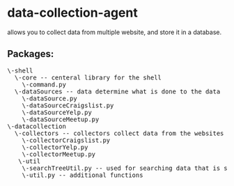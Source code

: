 # data-collection-agent
allows you to collect data from multiple website, and store it in a database.


<h2>Packages:</h2>
<pre>
\-shell 
  \-core -- centeral library for the shell
    \-command.py
  \-dataSources -- data determine what is done to the data
    \-dataSource.py
    \-dataSourceCraigslist.py
    \-dataSourceYelp.py
    \-dataSourceMeetup.py
\-datacollection
  \-collectors -- collectors collect data from the websites they are tied to
    \-collectorCraigslist.py
    \-collectorYelp.py
    \-collectorMeetup.py 
   \-util
    \-searchTreeUtil.py -- used for searching data that is structured like a tree 
    \-util.py -- additional functions 
</pre>
